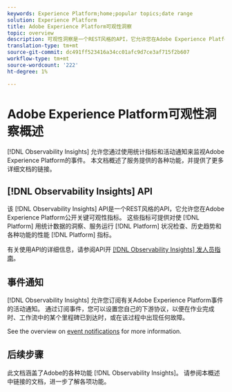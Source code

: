 ```yaml
---
keywords: Experience Platform;home;popular topics;date range
solution: Experience Platform
title: Adobe Experience Platform可观性洞察
topic: overview
description: 可观性洞察是一个REST风格的API，它允许您在Adobe Experience Platform公布关键可观性指标。 这些指标提供平台使用情况统计数据、平台服务运行状况检查、历史趋势和各种平台功能的性能指标的洞察。
translation-type: tm+mt
source-git-commit: dc491ff523416a34cc01afc9d7ce3af715f2b607
workflow-type: tm+mt
source-wordcount: '222'
ht-degree: 1%

---
```



# Adobe Experience Platform可观性洞察概述

[!DNL Observability Insights] 允许您通过使用统计指标和活动通知来监视Adobe Experience Platform的事件。 本文档概述了服务提供的各种功能，并提供了更多详细文档的链接。

## [!DNL Observability Insights] API

该 [!DNL Observability Insights] API是一个REST风格的API，它允许您在Adobe Experience Platform公开关键可观性指标。 这些指标可提供对使 [!DNL Platform] 用统计数据的洞察、服务运行 [!DNL Platform] 状况检查、历史趋势和各种功能的性能 [!DNL Platform] 指标。

有关使用API的详细信息，请参阅API开 [[!DNL Observability Insights] 发人员指南](./api/overview.md)。

## 事件通知

[!DNL Observability Insights] 允许您订阅有关Adobe Experience Platform事件的活动通知。 通过订阅事件，您可以设置您自己的下游协议，以便在作业完成时、工作流中的某个里程碑已到达时，或在该过程中出现任何故障。

See the overview on [event notifications](./notifications/overview.md) for more information.

## 后续步骤

此文档涵盖了Adobe的各种功能 [!DNL Observability Insights]。 请参阅本概述中链接的文档，进一步了解各项功能。